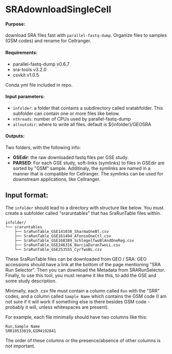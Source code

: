 # SRAdownloadSingleCell

#### Purpose: 
download SRA files fast with `parallel-fastq-dump`. Organize files to samples (GSM codes) and rename for Cellranger. 

#### Requirements: 
- parallel-fastq-dump v0.6.7
- sra-tools v3.2.0
- csvkit v1.0.5

Conda yml file included in repo.


#### Input parameters: 
- `infolder`: a folder that contains a subdirectory called sratabfolder. This subfolder can contain one or more files like below.
- `nthreads`: number of CPUs used by parallel-fastq-dump
- `alloutsdir`: where to write all files. default is ${infolder}/GEOSRA


#### Outputs: 
Two folders, with the following info:
- **GSEdir**: the raw downloaded fastq files per GSE study.
- **PARSED**: For each GSE study, soft-links (symlinks) to files in GSEdir are sorted by "GSM" sample. Additinaly, the symlinks are named in a manner that is compatible for Cellranger. The symlinks can be used for downstream applications, like Cellranger.



## Input format:

The `infolder` should lead to a directory with structure like below. You must create a subfolder called "sraruntables" that has SraRunTable files within.

```
infolder/
└── sraruntables
    ├── SraRunTable_GSE141038_SharmaOneBl.csv
    ├── SraRunTable_GSE161494_AfonsoOneCtl.csv
    ├── SraRunTable_GSE168389_SchlegelTwoBlAndOneReg.csv
    ├── SraRunTable_GSE246316_BarciaDuranTwoLL.csv
    └── SraRunTable_GSE253555_CyrTwoBL.csv
```

These SraRunTable files can be downloaded from GEO / SRA: GEO accessions should have a link at the bottom of the page mentioning "SRA Run Selector". Then you can download the Metadata from SRARunSelector. Finally, to use this tool, you must rename it like this, to add the GSE and some study description.


Minimally, each .csv file must contain a column called `Run` with the "SRR" codes, and a column called `Sample Name` which contains the GSM code (I am not sure if it will work if something else is there besides GSM code - probably it will, unless whitespaces are present).

For example, each file minimally should have two columns like this:

```
Run,Sample Name
SRR10533819,GSM4192841
```

The order of these columns or the presence/absence of other columns is not important.

